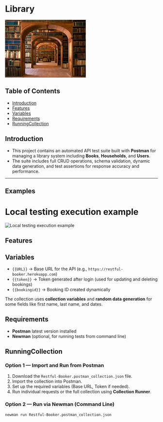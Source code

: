# Library

![Library Logo](download.png)

## Table of Contents

- [Introduction](#introduction)
- [Features](#features)
- [Variables](#variables)
- [Requirements](#requirements)
- [RunningCollection](#runningCollection)


## Introduction

- This project contains an automated API test suite built with **Postman** for managing a library system including **Books**, **Households**, and **Users**. 
- The suite includes full CRUD operations, schema validation, dynamic data generation, and test assertions for response accuracy and performance.
---


## Examples

# Local testing execution example

![Local testing execution example](execution.gif)

## Features




## Variables

- `{{URL}}` → Base URL for the API (e.g., `https://restful-booker.herokuapp.com`)
- `{{token}}` → Token generated after login (used for updating and deleting bookings)
- `{{bookingid}}` → Booking ID created dynamically

The collection uses **collection variables** and **random data generation** for some fields like first name, last name, and dates.

## Requirements

- **Postman** latest version installed
- **Newman** (optional, for running tests from command line)


## RunningCollection

### Option 1 — Import and Run from Postman

1. Download the `Restful-Booker.postman_collection.json` file.
2. Import the collection into Postman.
3. Set up the required variables (Base URL, Token if needed).
4. Run individual requests or the full collection using **Collection Runner**.

### Option 2 — Run via Newman (Command Line)

```bash
newman run Restful-Booker.postman_collection.json
